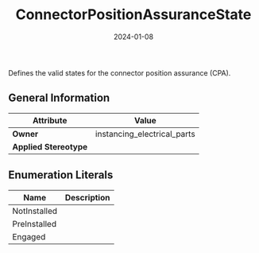 ﻿---
title: ConnectorPositionAssuranceState
toc: false
type: specs
date: "2024-01-08"
draft: false
specification: VEC
version: 2.1.0
documentType: "Recommendation"
elementType: Class
classes:
  - ConnectorPositionAssuranceState
menu_name: vec-2.1.0
---
<p> Defines the valid states for the connector position assurance (CPA).      </p>

## General Information

| Attribute               | Value |
|-------------------------|-------|
| **Owner**               | instancing_electrical_parts |
| **Applied Stereotype**  |   |

## Enumeration Literals
| Name          | **Description** |
|---------------|-----------------|
| NotInstalled |  |
| PreInstalled |  |
| Engaged |  |
